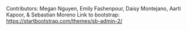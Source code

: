 Contributors: Megan Nguyen, Emily Fashenpour, Daisy Montejano, Aarti Kapoor, & Sebastian Moreno
Link to bootstrap: https://startbootstrap.com/themes/sb-admin-2/
